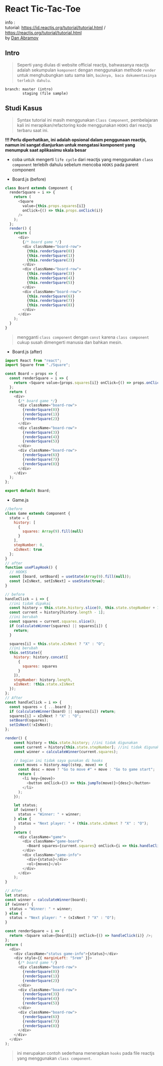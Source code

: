 # React Tic-Tac-Toe

info :<br/>
tutorial: https://id.reactjs.org/tutorial/tutorial.html / https://reactjs.org/tutorial/tutorial.html <br/>
by [Dan Abramov](https://overreacted.io)

## Intro

> Seperti yang diulas di website official reactjs, bahwasanya reactjs adalah sekumpulan `komponent` dengan menggunakan methode `render` untuk menghubungkan satu sama lain, `baiknya, baca dokumentasinya terlebih dahulu`.

```
branch: master (intro)
        staging (file sample)
```

## Studi Kasus

> Syntax tutorial ini masih menggunakan `Class Component`, pembelajaran kali ini merapikan/refactoring kode menggunakan `HOOKS` dari reactjs terbaru saat ini.

**!!! Perlu diperhatikan, ini adalah opsional dalam penggunaan reactjs, namun ini sangat dianjurkan untuk mengatasi komponent yang menumpuk saat aplikasimu skala besar**

- coba untuk mengerti `life cycle` dari reactjs yang menggunakan `class component` terlebih dahulu sebelum mencoba `HOOKS` pada parent component

- Board.js (before)

```js
class Board extends Component {
  renderSquare = i => {
    return (
      <Square
        value={this.props.squares[i]}
        onClick={() => this.props.onClick(i)}
      />
    );
  };
  render() {
    return (
      <div>
        {/* board game */}
        <div className="board-row">
          {this.renderSquare(0)}
          {this.renderSquare(1)}
          {this.renderSquare(2)}
        </div>
        <div className="board-row">
          {this.renderSquare(3)}
          {this.renderSquare(4)}
          {this.renderSquare(5)}
        </div>
        <div className="board-row">
          {this.renderSquare(6)}
          {this.renderSquare(7)}
          {this.renderSquare(8)}
        </div>
      </div>
    );
  }
}
```

> mengganti `class component` dengan `const` karena `class component` cukup susah dimengerti manusia dan bahkan mesin.

- Board.js (after)

```js
import React from "react";
import Square from "./Square";

const Board = props => {
  const renderSquare = i => {
    return <Square value={props.squares[i]} onClick={() => props.onClick(i)} />;
  };
  return (
    <div>
      {/* board game */}
      <div className="board-row">
        {renderSquare(0)}
        {renderSquare(1)}
        {renderSquare(2)}
      </div>
      <div className="board-row">
        {renderSquare(3)}
        {renderSquare(4)}
        {renderSquare(5)}
      </div>
      <div className="board-row">
        {renderSquare(6)}
        {renderSquare(7)}
        {renderSquare(8)}
      </div>
    </div>
  );
};

export default Board;
```

- Game.js

```js
//before
class Game extends Component {
  state = {
    history: [
      {
        squares: Array(9).fill(null)
      }
    ],
    stepNumber: 0,
    xIsNext: true
  };
}
// after
function usePlayHook() {
  // HOOKS
  const [board, setBoard] = useState(Array(9).fill(null));
  const [xIsNext, setIsNext] = useState(true);
}
```

```js
// before
handleClick = i => {
  //ini tidak dipakai
  const history = this.state.history.slice(0, this.state.stepNumber + 1);
  const current = history[history.length - 1];
  //ini berubah
  const squares = current.squares.slice();
  if (calculateWinner(squares) || squares[i]) {
    return;
  }

  squares[i] = this.state.xIsNext ? "X" : "O";
  //ini berubah
  this.setState({
    history: history.concat([
      {
        squares: squares
      }
    ]),
    stepNumber: history.length,
    xIsNext: !this.state.xIsNext
  });
};
// After
const handleClick = i => {
  const squares = { ...board };
  if (calculateWinner(board) || squares[i]) return;
  squares[i] = xIsNext ? "X" : "O";
  setBoard(squares);
  setIsNext(!xIsNext);
};
```

```js
render() {
    const history = this.state.history; //ini tidak digunakan
    const current = history[this.state.stepNumber]; //ini tidak digunakan
    const winner = calculateWinner(current.squares);

    // bagian ini tidak saya gunakan di hooks
    const moves = history.map((step, move) => {
      const desc = move ? "Go to move #" + move : "Go to game start";
      return (
        <li key={move}>
          <button onClick={() => this.jumpTo(move)}>{desc}</button>
        </li>
      );
    });

    let status;
    if (winner) {
      status = "Winner: " + winner;
    } else {
      status = "Next player: " + (this.state.xIsNext ? "X" : "O");
    }
    return (
      <div className="game">
        <div className="game-board">
          <Board squares={current.squares} onClick={i => this.handleClick(i)} />
        </div>
        <div className="game-info">
          <div>{status}</div>
          <ol>{moves}</ol>
        </div>
      </div>
    );
}

```

```js
// After
let status;
const winner = calculateWinner(board);
if (winner) {
  status = "Winner: " + winner;
} else {
  status = "Next player: " + (xIsNext ? "X" : "O");
}

const renderSquare = i => {
  return <Square value={board[i]} onClick={() => handleClick(i)} />;
};
return (
  <div>
    <div className="status game-info">{status}</div>
    <div style={{ marginLeft: "5rem" }}>
      {/* board game */}
      <div className="board-row">
        {renderSquare(0)}
        {renderSquare(1)}
        {renderSquare(2)}
      </div>
      <div className="board-row">
        {renderSquare(3)}
        {renderSquare(4)}
        {renderSquare(5)}
      </div>
      <div className="board-row">
        {renderSquare(6)}
        {renderSquare(7)}
        {renderSquare(8)}
      </div>
    </div>
  </div>
);
```

> ini merupakan contoh sederhana menerapkan `hooks` pada file reactjs yang menggunakan `class component`.
